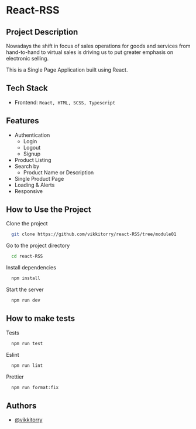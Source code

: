 # React-RSS

## Project Description

Nowadays the shift in focus of sales operations for goods and services from hand-to-hand to virtual sales is driving us to put greater emphasis on electronic selling.

This is a Single Page Application built using React.

## Tech Stack

- Frontend: `React, HTML, SCSS, Typescript`

## Features

- Authentication
  - Login
  - Logout
  - Signup
- Product Listing
- Search by
  - Product Name or Description
- Single Product Page
- Loading & Alerts
- Responsive

## How to Use the Project

Clone the project

```bash
  git clone https://github.com/vikkitorry/react-RSS/tree/module01
```

Go to the project directory

```bash
  cd react-RSS
```

Install dependencies

```bash
  npm install
```

Start the server

```bash
  npm run dev
```

## How to make tests

Tests

```bash
  npm run test
```

Eslint

```bash
  npm run lint
```

Prettier

```bash
  npm run format:fix
```

## Authors

- [@vikkitorry](https://github.com/vikkitorry)